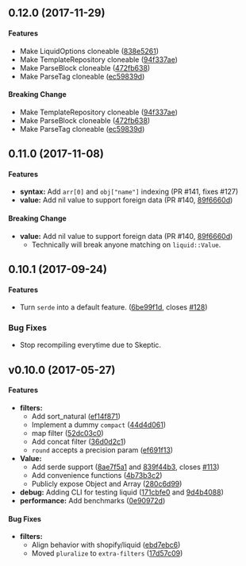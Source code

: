 <a name="0.12.0"></a>
## 0.12.0 (2017-11-29)


#### Features

*   Make LiquidOptions cloneable ([838e5261](https://github.com/cobalt-org/liquid-rust/commit/838e5261b6654aab2a93cb5ff2220f75e2d554df))
  *   Make TemplateRepository cloneable ([94f337ae](https://github.com/cobalt-org/liquid-rust/commit/94f337aee53cdd126001b32427b415b20d70d25a))
  *   Make ParseBlock cloneable ([472fb638](https://github.com/cobalt-org/liquid-rust/commit/472fb638e79ab1126979aecb258990d4b93f2935))
  *   Make ParseTag cloneable ([ec59839d](https://github.com/cobalt-org/liquid-rust/commit/ec59839d9d1deff52bb663d0310d5efbca5acace))

#### Breaking Change

*   Make TemplateRepository cloneable ([94f337ae](https://github.com/cobalt-org/liquid-rust/commit/94f337aee53cdd126001b32427b415b20d70d25a))
*   Make ParseBlock cloneable ([472fb638](https://github.com/cobalt-org/liquid-rust/commit/472fb638e79ab1126979aecb258990d4b93f2935))
*   Make ParseTag cloneable ([ec59839d](https://github.com/cobalt-org/liquid-rust/commit/ec59839d9d1deff52bb663d0310d5efbca5acace))


<a name="0.11.0"></a>
## 0.11.0 (2017-11-08)


#### Features

* **syntax:** Add `arr[0]` and `obj["name"]` indexing (PR #141, fixes #127)
* **value:**  Add nil value to support foreign data (PR #140, [89f6660d](https://github.com/cobalt-org/liquid-rust/commit/89f6660d61ee3a59d3e29e7ad8fe6b31791b1d6f))

#### Breaking Change

* **value:**  Add nil value to support foreign data (PR #140, [89f6660d](https://github.com/cobalt-org/liquid-rust/commit/89f6660d61ee3a59d3e29e7ad8fe6b31791b1d6f))
  * Technically will break anyone matching on `liquid::Value`.

<a name="0.10.1"></a>
## 0.10.1 (2017-09-24)


#### Features

*   Turn `serde` into a default feature. ([6be99f1d](https://github.com/cobalt-org/liquid-rust/commit/6be99f1da4c066dc08eafd6918f604409f93d43d), closes [#128](https://github.com/cobalt-org/liquid-rust/issues/128))

### Bug Fixes
* Stop recompiling everytime due to Skeptic.


<a name="v0.10.0"></a>
## v0.10.0 (2017-05-27)


#### Features

* **filters:**
  *  Add sort_natural ([ef14f871](https://github.com/cobalt-org/liquid-rust/commit/ef14f87151d73e6079450ec46ebd9da805966aa7))
  *  Implement a dummy `compact` ([44d4d061](https://github.com/cobalt-org/liquid-rust/commit/44d4d0619754fbce519a8d51743651d4cee8e00d))
  *  map filter ([52dc03c0](https://github.com/cobalt-org/liquid-rust/commit/52dc03c06a25a037cc65da3f39f46711be62d76c))
  *  Add concat filter ([36d0d2c1](https://github.com/cobalt-org/liquid-rust/commit/36d0d2c1c4250fa16a3a16af2754ba14f6adb62d))
  *  `round` accepts a precision param ([ef691f13](https://github.com/cobalt-org/liquid-rust/commit/ef691f137d6327df7479abd68ae165f282da2aff))
* **Value:**
  *  Add serde support ([8ae7f5a1](https://github.com/cobalt-org/liquid-rust/commit/8ae7f5a1da00434a6c4d7297938164452d943f09) and [839f44b3](https://github.com/cobalt-org/liquid-rust/commit/839f44b3bdce926c8520d77e9a9e35b60d8e522a), closes [#113](https://github.com/cobalt-org/liquid-rust/issues/113))
  *  Add convenience functions ([4b73b3c2](https://github.com/cobalt-org/liquid-rust/commit/4b73b3c2ebb2a48c05052adff8a104187d58943f))
  *  Publicly expose Object and Array ([280c6d99](https://github.com/cobalt-org/liquid-rust/commit/280c6d9956347f7903e719cb55ee14da46ce1465))
* **debug:**  Adding CLI for testing liquid ([171cbfe0](https://github.com/cobalt-org/liquid-rust/commit/171cbfe0ba297c496dbb738ba136b8d6cbce9eb7) and [9d4b4088](https://github.com/cobalt-org/liquid-rust/commit/9d4b408881292cb57c858d144b91a3f626e53f05))
* **performance:**  Add benchmarks ([0e90972d](https://github.com/cobalt-org/liquid-rust/commit/0e90972d620c02f6e587076e093c330287de070b))

#### Bug Fixes

* **filters:**
  *  Align behavior with shopify/liquid ([ebd7ebc6](https://github.com/cobalt-org/liquid-rust/commit/ebd7ebc696b6176e6a8f24b3efb58f5683d1c341))
  *  Moved `pluralize` to `extra-filters` ([17d57c09](https://github.com/cobalt-org/liquid-rust/commit/17d57c093fc8771531c13b6f587b44b2b25d2b03))



